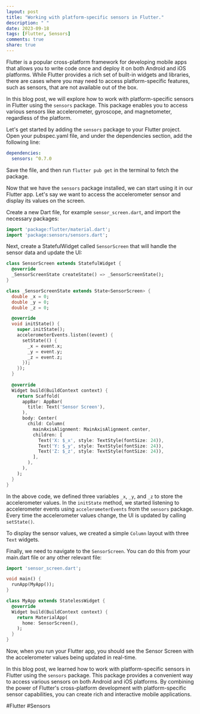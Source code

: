 ```yaml
---
layout: post
title: "Working with platform-specific sensors in Flutter."
description: " "
date: 2023-09-18
tags: [Flutter, Sensors]
comments: true
share: true
---
```


Flutter is a popular cross-platform framework for developing mobile apps that allows you to write code once and deploy it on both Android and iOS platforms. While Flutter provides a rich set of built-in widgets and libraries, there are cases where you may need to access platform-specific features, such as sensors, that are not available out of the box.

In this blog post, we will explore how to work with platform-specific sensors in Flutter using the `sensors` package. This package enables you to access various sensors like accelerometer, gyroscope, and magnetometer, regardless of the platform.

Let's get started by adding the `sensors` package to your Flutter project. Open your pubspec.yaml file, and under the dependencies section, add the following line:

```yaml
dependencies:
  sensors: ^0.7.0
```

Save the file, and then run `flutter pub get` in the terminal to fetch the package.

Now that we have the `sensors` package installed, we can start using it in our Flutter app. Let's say we want to access the accelerometer sensor and display its values on the screen.

Create a new Dart file, for example `sensor_screen.dart`, and import the necessary packages:

```dart
import 'package:flutter/material.dart';
import 'package:sensors/sensors.dart';
```

Next, create a StatefulWidget called `SensorScreen` that will handle the sensor data and update the UI:

```dart
class SensorScreen extends StatefulWidget {
  @override
  _SensorScreenState createState() => _SensorScreenState();
}

class _SensorScreenState extends State<SensorScreen> {
  double _x = 0;
  double _y = 0;
  double _z = 0;

  @override
  void initState() {
    super.initState();
    accelerometerEvents.listen((event) {
      setState(() {
        _x = event.x;
        _y = event.y;
        _z = event.z;
      });
    });
  }
  
  @override
  Widget build(BuildContext context) {
    return Scaffold(
      appBar: AppBar(
        title: Text('Sensor Screen'),
      ),
      body: Center(
        child: Column(
          mainAxisAlignment: MainAxisAlignment.center,
          children: [
            Text('X: $_x', style: TextStyle(fontSize: 24)),
            Text('Y: $_y', style: TextStyle(fontSize: 24)),
            Text('Z: $_z', style: TextStyle(fontSize: 24)),
          ],
        ),
      ),
    );
  }
}
```

In the above code, we defined three variables `_x`, `_y`, and `_z` to store the accelerometer values. In the `initState` method, we started listening to accelerometer events using `accelerometerEvents` from the `sensors` package. Every time the accelerometer values change, the UI is updated by calling `setState()`.

To display the sensor values, we created a simple `Column` layout with three `Text` widgets.

Finally, we need to navigate to the `SensorScreen`. You can do this from your main.dart file or any other relevant file:

```dart
import 'sensor_screen.dart';

void main() {
  runApp(MyApp());
}

class MyApp extends StatelessWidget {
  @override
  Widget build(BuildContext context) {
    return MaterialApp(
      home: SensorScreen(),
    );
  }
}
```

Now, when you run your Flutter app, you should see the Sensor Screen with the accelerometer values being updated in real-time.

In this blog post, we learned how to work with platform-specific sensors in Flutter using the `sensors` package. This package provides a convenient way to access various sensors on both Android and iOS platforms. By combining the power of Flutter's cross-platform development with platform-specific sensor capabilities, you can create rich and interactive mobile applications.

#Flutter #Sensors